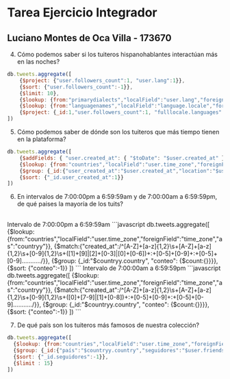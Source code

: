 # Tarea Ejercicio Integrador

## Luciano Montes de Oca Villa - 173670

4. Cómo podemos saber si los tuiteros hispanohablantes interactúan más en las noches?
```javascript
db.tweets.aggregate([         
    {$project: {"user.followers_count":1, "user.lang":1}}, 
    {$sort: {"user.followers_count":-1}},   
    {$limit: 10},
    {$lookup: {from:"primarydialects","localField":"user.lang","foreignField":"lang","as":"language"}},
    {$lookup: {from:"languagenames","localField":"language.locale","foreignField":"locale","as":"fulllocale"}},
    {$project: {_id:1,"user.followers_count":1, "fulllocale.languages":1}}
])
```

5. Cómo podemos saber de dónde son los tuiteros que más tiempo tienen en la plataforma?
```javascript
db.tweets.aggregate([
    {$addFields: { "user.created_at": { "$toDate": "$user.created_at" }}},
    {$lookup: {from:"countries","localField":"user.time_zone","foreignField":"time_zone","as":"countryy"}},
    {$group: {_id:{"user_created_at":"$user.created_at","location":"$user.location","country":"$countryy.country"}}},
    {$sort: {"_id.user_created_at":1}}
])
```

6. En intervalos de 7:00:00pm a 6:59:59am y de 7:00:00am a 6:59:59pm, de qué paises la mayoría de los tuits?
<br>
Intervalo de 7:00:00pm a 6:59:59am
```javascript
db.tweets.aggregate([
  {$lookup: {from:"countries","localField":"user.time_zone","foreignField":"time_zone","as":"countryy"}},
  {$match:{"created_at":/^[A-Z]+[a-z]{1,2}\s+[A-Z]+[a-z]{1,2}\s+[0-9]{1,2}\s+([1]+[9]|[2]+[0-3]|[0]+[0-6])+:+[0-5]+[0-9]+:+[0-5]+[0-9].........../}},
  {$group: {_id:"$countryy.country", "conteo": {$count:{}}}},
  {$sort: {"conteo":-1}}
])
```
Intervalo de 7:00:00am a 6:59:59pm
```javascript
db.tweets.aggregate([
  {$lookup: {from:"countries","localField":"user.time_zone","foreignField":"time_zone","as":"countryy"}},
  {$match:{"created_at":/^[A-Z]+[a-z]{1,2}\s+[A-Z]+[a-z]{1,2}\s+[0-9]{1,2}\s+([0]+[7-9]|[1]+[0-8])+:+[0-5]+[0-9]+:+[0-5]+[0-9].........../}},
  {$group: {_id:"$countryy.country", "conteo": {$count:{}}}},
  {$sort: {"conteo":-1}}
])
```

7. De qué país son los tuiteros más famosos de nuestra colección?
```javascript
db.tweets.aggregate([
  {$lookup: {from:"countries","localField":"user.time_zone","foreignField":"time_zone","as":"countryy"}},
  {$group: {_id:{"país":"$countryy.country","seguidores":"$user.friends_count"}}},
  {$sort: {"_id.seguidores":-1}},
  {$limit : 15}
])
```
